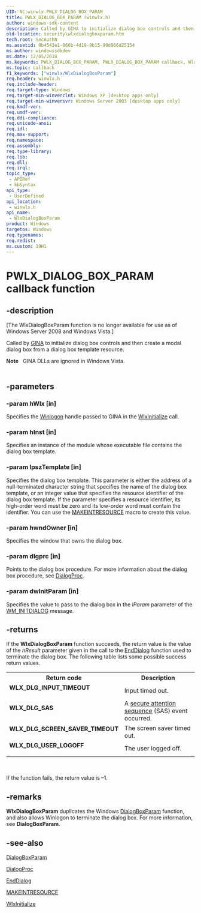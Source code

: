 ```yaml
---
UID: NC:winwlx.PWLX_DIALOG_BOX_PARAM
title: PWLX_DIALOG_BOX_PARAM (winwlx.h)
author: windows-sdk-content
description: Called by GINA to initialize dialog box controls and then create a modal dialog box from a dialog box template resource.
old-location: security\wlxdialogboxparam.htm
tech.root: SecAuthN
ms.assetid: 0b4543e1-066b-4d19-9b15-90d966d25154
ms.author: windowssdkdev
ms.date: 12/05/2018
ms.keywords: PWLX_DIALOG_BOX_PARAM, PWLX_DIALOG_BOX_PARAM callback, WlxDialogBoxParam, WlxDialogBoxParam callback function [Security], _gina_wlxdialogboxparam, security.wlxdialogboxparam, winwlx/WlxDialogBoxParam
ms.topic: callback
f1_keywords: ["winwlx/WlxDialogBoxParam"]
req.header: winwlx.h
req.include-header: 
req.target-type: Windows
req.target-min-winverclnt: Windows XP [desktop apps only]
req.target-min-winversvr: Windows Server 2003 [desktop apps only]
req.kmdf-ver: 
req.umdf-ver: 
req.ddi-compliance: 
req.unicode-ansi: 
req.idl: 
req.max-support: 
req.namespace: 
req.assembly: 
req.type-library: 
req.lib: 
req.dll: 
req.irql: 
topic_type:
 - APIRef
 - kbSyntax
api_type:
 - UserDefined
api_location:
 - winwlx.h
api_name:
 - WlxDialogBoxParam
product: Windows
targetos: Windows
req.typenames: 
req.redist: 
ms.custom: 19H1
---
```


# PWLX_DIALOG_BOX_PARAM callback function


## -description


<p class="CCE_Message">[The WlxDialogBoxParam function is no longer available for use as of Windows Server 2008 and Windows Vista.]

Called by <a href="https://docs.microsoft.com/windows/desktop/SecGloss/g-gly">GINA</a> to initialize dialog box controls and then create a modal dialog box from a dialog box template resource.
<div class="alert"><b>Note</b>   GINA DLLs are ignored in Windows Vista.</div><div> </div>

## -parameters




### -param hWlx [in]

Specifies the <a href="https://docs.microsoft.com/windows/desktop/SecGloss/w-gly">Winlogon</a> handle passed to GINA in the 
<a href="https://docs.microsoft.com/windows/desktop/api/winwlx/nf-winwlx-wlxinitialize">WlxInitialize</a> call.


### -param hInst [in]

Specifies an instance of the module whose executable file contains the dialog box template.


### -param lpszTemplate [in]

Specifies the dialog box template. This parameter is either the address of a null-terminated character string that specifies the name of the dialog box template, or an integer value that specifies the resource identifier of the dialog box template. If the parameter specifies a resource identifier, its high-order word must be zero and its low-order word must contain the identifier. You can use the 
<a href="https://docs.microsoft.com/windows/desktop/api/winuser/nf-winuser-makeintresourcea">MAKEINTRESOURCE</a> macro to create this value.


### -param hwndOwner [in]

Specifies the window that owns the dialog box.


### -param dlgprc [in]

Points to the dialog box procedure. For more information about the dialog box procedure, see 
<a href="https://docs.microsoft.com/windows/desktop/api/winuser/nc-winuser-dlgproc">DialogProc</a>.


### -param dwInitParam [in]

Specifies the value to pass to the dialog box in the <i>lParam</i> parameter of the 
<a href="https://docs.microsoft.com/windows/desktop/dlgbox/wm-initdialog">WM_INITDIALOG</a> message.


## -returns



If the <b>WlxDialogBoxParam</b> function succeeds, the return value is the value of the <i>nResult</i> parameter given in the call to the 
<a href="https://docs.microsoft.com/windows/desktop/api/winuser/nf-winuser-enddialog">EndDialog</a> function used to terminate the dialog box. The following table lists some possible success return values.

<table>
<tr>
<th>Return code</th>
<th>Description</th>
</tr>
<tr>
<td width="40%">
<dl>
<dt><b>WLX_DLG_INPUT_TIMEOUT</b></dt>
</dl>
</td>
<td width="60%">
Input timed out.

</td>
</tr>
<tr>
<td width="40%">
<dl>
<dt><b>WLX_DLG_SAS</b></dt>
</dl>
</td>
<td width="60%">
A <a href="https://docs.microsoft.com/windows/desktop/SecGloss/s-gly">secure attention sequence</a> (SAS) event occurred.

</td>
</tr>
<tr>
<td width="40%">
<dl>
<dt><b>WLX_DLG_SCREEN_SAVER_TIMEOUT</b></dt>
</dl>
</td>
<td width="60%">
The screen saver timed out.

</td>
</tr>
<tr>
<td width="40%">
<dl>
<dt><b>WLX_DLG_USER_LOGOFF</b></dt>
</dl>
</td>
<td width="60%">
The user logged off.

</td>
</tr>
</table>
 

If the function fails, the return value is –1.




## -remarks



<b>WlxDialogBoxParam</b> duplicates the Windows <a href="https://docs.microsoft.com/windows/desktop/api/winuser/nf-winuser-dialogboxparama">DialogBoxParam</a> function, and also allows Winlogon to terminate the dialog box. For more information, see 
<b>DialogBoxParam</b>.




## -see-also




<a href="https://docs.microsoft.com/windows/desktop/api/winuser/nf-winuser-dialogboxparama">DialogBoxParam</a>



<a href="https://docs.microsoft.com/windows/desktop/api/winuser/nc-winuser-dlgproc">DialogProc</a>



<a href="https://docs.microsoft.com/windows/desktop/api/winuser/nf-winuser-enddialog">EndDialog</a>



<a href="https://docs.microsoft.com/windows/desktop/api/winuser/nf-winuser-makeintresourcea">MAKEINTRESOURCE</a>



<a href="https://docs.microsoft.com/windows/desktop/api/winwlx/nf-winwlx-wlxinitialize">WlxInitialize</a>
 

 

